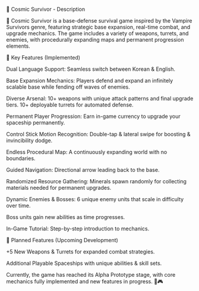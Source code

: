 📌 Cosmic Survivor - Description

🚀 Cosmic Survivor is a base-defense survival game inspired by the Vampire Survivors genre, featuring strategic base expansion, real-time combat, and upgrade mechanics. The game includes a variety of weapons, turrets, and enemies, with procedurally expanding maps and permanent progression elements.

🔹 Key Features (Implemented)

Dual Language Support: Seamless switch between Korean & English.

Base Expansion Mechanics: Players defend and expand an infinitely scalable base while fending off waves of enemies.

Diverse Arsenal:
10+ weapons with unique attack patterns and final upgrade tiers.
10+ deployable turrets for automated defense.

Permanent Player Progression: Earn in-game currency to upgrade your spaceship permanently.

Control Stick Motion Recognition:
Double-tap & lateral swipe for boosting & invincibility dodge.

Endless Procedural Map: A continuously expanding world with no boundaries.

Guided Navigation: Directional arrow leading back to the base.

Randomized Resource Gathering:
Minerals spawn randomly for collecting materials needed for permanent upgrades.

Dynamic Enemies & Bosses:
6 unique enemy units that scale in difficulty over time.

Boss units gain new abilities as time progresses.

In-Game Tutorial: Step-by-step introduction to mechanics.

🔹 Planned Features (Upcoming Development)

+5 New Weapons & Turrets for expanded combat strategies.

Additional Playable Spaceships with unique abilities & skill sets.

Currently, the game has reached its Alpha Prototype stage, with core mechanics fully implemented and new features in progress. 🚀🎮

